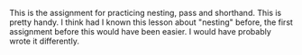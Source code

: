 This is the assignment for practicing nesting, pass and shorthand. 
This is pretty handy. I think had I known this lesson about "nesting" before, the first assignment before this would have been easier. I would have probably wrote it differently.
